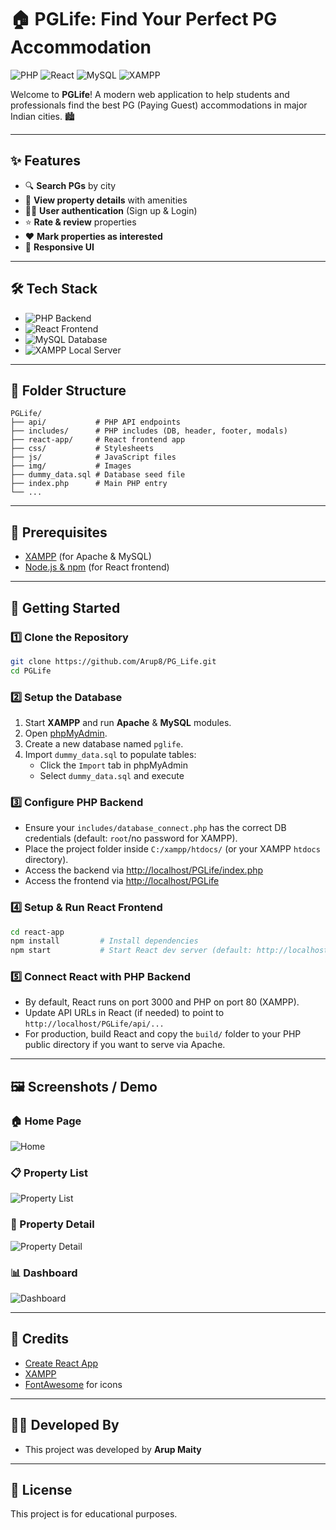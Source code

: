 # 🏠 PGLife: Find Your Perfect PG Accommodation

![PHP](https://img.shields.io/badge/PHP-Backend-blue?logo=php) ![React](https://img.shields.io/badge/React-Frontend-61DAFB?logo=react) ![MySQL](https://img.shields.io/badge/MySQL-Database-4479A1?logo=mysql) ![XAMPP](https://img.shields.io/badge/XAMPP-Server-FB7A24?logo=xampp)

Welcome to **PGLife**! A modern web application to help students and professionals find the best PG (Paying Guest) accommodations in major Indian cities. 🏙️

---

## ✨ Features
- 🔍 **Search PGs** by city
- 🏡 **View property details** with amenities
- 👦👧 **User authentication** (Sign up & Login)
- ⭐ **Rate & review** properties
- ❤️ **Mark properties as interested**
- 📱 **Responsive UI**

---

## 🛠️ Tech Stack
- ![PHP](https://img.shields.io/badge/-PHP-777BB4?logo=php) Backend
- ![React](https://img.shields.io/badge/-React-61DAFB?logo=react) Frontend
- ![MySQL](https://img.shields.io/badge/-MySQL-4479A1?logo=mysql) Database
- ![XAMPP](https://img.shields.io/badge/-XAMPP-FB7A24?logo=xampp) Local Server

---

## 📁 Folder Structure
```
PGLife/
├── api/           # PHP API endpoints
├── includes/      # PHP includes (DB, header, footer, modals)
├── react-app/     # React frontend app
├── css/           # Stylesheets
├── js/            # JavaScript files
├── img/           # Images
├── dummy_data.sql # Database seed file
├── index.php      # Main PHP entry
└── ...
```

---

## 🚦 Prerequisites
- [XAMPP](https://www.apachefriends.org/) (for Apache & MySQL)
- [Node.js & npm](https://nodejs.org/) (for React frontend)

---

## 🚀 Getting Started

### 1️⃣ Clone the Repository
```bash
git clone https://github.com/Arup8/PG_Life.git
cd PGLife
```

### 2️⃣ Setup the Database
1. Start **XAMPP** and run **Apache** & **MySQL** modules.
2. Open [phpMyAdmin](http://localhost/phpmyadmin).
3. Create a new database named `pglife`.
4. Import `dummy_data.sql` to populate tables:
   - Click the `Import` tab in phpMyAdmin
   - Select `dummy_data.sql` and execute

### 3️⃣ Configure PHP Backend
- Ensure your `includes/database_connect.php` has the correct DB credentials (default: `root`/no password for XAMPP).
- Place the project folder inside `C:/xampp/htdocs/` (or your XAMPP `htdocs` directory).
- Access the backend via [http://localhost/PGLife/index.php](http://localhost/PGLife/index.php)
- Access the frontend via [http://localhost/PGLife](http://localhost/PGLife)

### 4️⃣ Setup & Run React Frontend
```bash
cd react-app
npm install         # Install dependencies
npm start           # Start React dev server (default: http://localhost:3000)
```

### 5️⃣ Connect React with PHP Backend
- By default, React runs on port 3000 and PHP on port 80 (XAMPP).
- Update API URLs in React (if needed) to point to `http://localhost/PGLife/api/...`
- For production, build React and copy the `build/` folder to your PHP public directory if you want to serve via Apache.

---

## 🖼️ Screenshots / Demo

### 🏠 Home Page
![Home](./Home.png)

### 📋 Property List
![Property List](./PropertyList.png)

### 🏡 Property Detail
![Property Detail](./PropertyDetail.png)

### 📊 Dashboard
![Dashboard](./Dashboard.png)

---

## 🙏 Credits
- [Create React App](https://github.com/facebook/create-react-app)
- [XAMPP](https://www.apachefriends.org/)
- [FontAwesome](https://fontawesome.com/) for icons

---

## 👨‍💻 Developed By
- This project was developed by **Arup Maity**

---

## 📄 License
This project is for educational purposes. 
